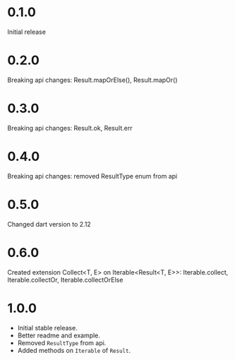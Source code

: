 
# 0.1.0

Initial release

# 0.2.0

Breaking api changes: Result.mapOrElse(), Result.mapOr()

# 0.3.0

Breaking api changes: Result.ok, Result.err

# 0.4.0

Breaking api changes: removed ResultType enum from api

# 0.5.0

Changed dart version to 2.12

# 0.6.0

Created extension Collect<T, E> on Iterable<Result<T, E>>: Iterable.collect, Iterable.collectOr, Iterable.collectOrElse

# 1.0.0

- Initial stable release.
- Better readme and example.
- Removed `ResultType` from api.
- Added methods on `Iterable` of `Result`.
